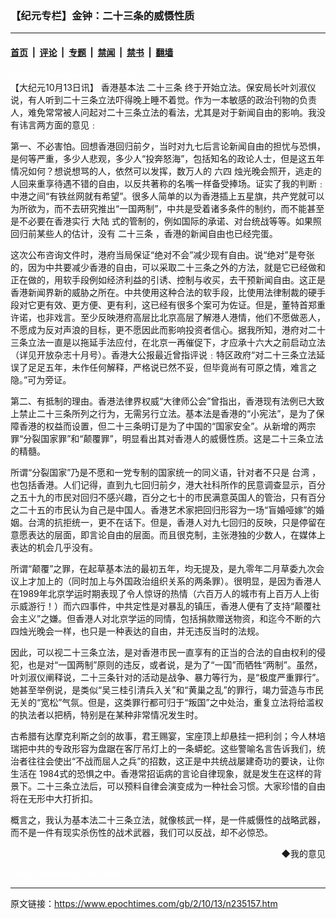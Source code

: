 ### 【纪元专栏】金钟：二十三条的威慑性质

---

#### [首页](../../../..?n235157) &nbsp;|&nbsp; [评论](../../../../../epoch-comment?n235157) &nbsp;|&nbsp; [专题](../../../../../epoch-special?n235157) &nbsp;|&nbsp; [禁闻](../../../../../epoch-news?n235157) &nbsp;|&nbsp; [禁书](../../../../../books?n235157) &nbsp;|&nbsp; [翻墙](https://github.com/gfw-breaker/nogfw/blob/master/README.md?n235157)


<div class="post_content" id="artbody" itemprop="articleBody">
 <!-- article content begin -->
 <p>
  <font color="#ffffff">
   (http://www.epochtimes.com)
  </font>
  <br/>
  【大纪元10月13日讯】 香港基本法
  <ok href="https://www.epochtimes.com/gb/tag/%E4%BA%8C%E5%8D%81%E4%B8%89%E6%9D%A1.html">
   二十三条
  </ok>
  终于开始立法。保安局长叶刘淑仪说，有人听到二十三条立法吓得晚上睡不着觉。作为一本敏感的政治刊物的负责人，难免常常被人问起对二十三条立法的看法，尤其是对于新闻自由的影响。我没有讳言两方面的意见﹕
 </p>
 <p>
  第一、不必害怕。回想香港回归前夕，当时对九七后言论新闻自由的担忧与恐惧，是何等严重，多少人悲观，多少人“投奔怒海”，包括知名的政论人士，但是这五年情况如何？想说想骂的人，依然可以发挥，数万人的
  <ok href="nf1102.htm">
   六四
  </ok>
  烛光晚会照开，逃走的人回来重享待遇不错的自由，以反共著称的名嘴一样备受捧场。证实了我的判断﹕中港之间“有铁丝网就有希望”。很多人简单的以为香港插上五星旗，共产党就可以为所欲为，而不去研究推出“一国两制”，中共是受着诸多条件的制约，而不能甚至是不必要在香港实行
  <ok href="nsc413.htm">
   大陆
  </ok>
  式的管制的，例如国际的承诺、对台统战等等。如果照回归前某些人的估计，没有
  <ok href="https://www.epochtimes.com/gb/tag/%E4%BA%8C%E5%8D%81%E4%B8%89%E6%9D%A1.html">
   二十三条
  </ok>
  ，香港的新闻自由也已经完蛋。
 </p>
 <p>
  这次公布咨询文件时，港府当局保证“绝对不会”减少现有自由。说“绝对”是夸张的，因为中共要减少香港的自由，可以采取二十三条之外的方法，就是它已经做和正在做的，用软手段例如经济利益的引诱、控制与收买，去干预新闻自由。这正是香港新闻界新的威胁之所在。中共使用这种合法的软手段，比使用法律制裁的硬手段对它更有效、更方便、更有利，这已经有很多个案可为佐证。但是，董特首郑重许诺，也非戏言。至少反映港府高层比北京高层了解港人港情，他们不愿做恶人，不愿成为反对声浪的目标，更不愿因此而影响投资者信心。据我所知，港府对二十三条立法一直是以拖延手法应付，在北京一再催促下，才应承十六大之前启动立法（详见开放杂志十月号）。香港大公报最近曾指评说﹕特区政府“对二十三条立法延误了足足五年，未作任何解释，严格说已然不妥，但毕竟尚有可原之情，难言之隐。”可为旁证。
 </p>
 <p>
  第二、有抵制的理由。香港法律界权威“大律师公会”曾指出，香港现有法例已大致上禁止二十三条所列之行为，无需另行立法。基本法是香港的“小宪法”，是为了保障香港的权益而设置，但二十三条明订是为了中国的“国家安全”。从新增的两宗罪“分裂国家罪”和“颠覆罪”，明显看出其对香港人的威慑性质。这是二十三条立法的精髓。
 </p>
 <p>
  所谓“分裂国家”乃是不愿和一党专制的国家统一的同义语，针对者不只是
  <ok href="nsc414.htm">
   台湾
  </ok>
  ，也包括香港。人们记得，直到九七回归前夕，港大社科所作的民意调查显示，百分之五十九的市民对回归不感兴趣，百分之七十的市民满意英国人的管治，只有百分之二十五的市民认为自己是中国人。香港艺术家把回归形容为一场“盲婚哑嫁”的婚姻。台湾的抗拒统一，更不在话下。但是，香港人对九七回归的反映，只是停留在意愿表达的层面，即言论自由的层面。而且很克制，主张港独的少数人，在媒体上表达的机会几乎没有。
 </p>
 <p>
  所谓“颠覆”之罪，在起草基本法的最初五年，均无提及，是九零年二月草委九次会议上才加上的（同时加上与外国政治组织关系的两条罪）。很明显，是因为香港人在1989年北京学运时期表现了令人惊讶的热情（六百万人的城市有上百万人上街示威游行！）而六四事件，中共定性是对暴乱的镇压，香港人便有了支持“颠覆社会主义”之嫌。但香港人对北京学运的同情，包括捐款赠送物资，和迄今不断的六四烛光晚会一样，也只是一种表达的自由，并无违反当时的法规。
 </p>
 <p>
  因此，可以视二十三条立法，是对香港市民一直享有的正当的合法的自由权利的侵犯，也是对“一国两制”原则的违反，或者说，是为了“一国”而牺牲“两制”。虽然，叶刘淑仪阐释说，二十三条针对的活动是战争、暴力等行为，是“极度严重罪行”。她甚至举例说，是类似“吴三桂引清兵入关”和“黄巢之乱”的罪行，竭力营造与市民无关的“宽松”气氛。但是，这类罪行都可归于“叛国”之中处治，重复立法将给滥权的执法者以把柄，特别是在某种非常情况发生时。
 </p>
 <p>
  古希腊有达摩克利斯之剑的故事，君王赐宴，宝座顶上却悬挂一把利剑；今人林培瑞把中共的专政形容为盘踞在客厅吊灯上的一条蟒蛇。这些警喻名言告诉我们，统治者往往会使出“不战而屈人之兵”的招数，这正是中共统战屡建奇功的要诀，让你生活在 1984式的恐惧之中。香港常招诟病的言论自律现象，就是发生在这样的背景下。二十三条立法后，可以预料自律会演变成为一种社会习惯。大家珍惜的自由将在无形中大打折扣。
 </p>
 <p>
  概言之，我认为基本法二十三条立法，就像核武一样，是一件威慑性的战略武器，而不是一件有现实杀伤性的战术武器，我们可以反战，却不必惊恐。
 </p>
 <div align="right">
  <ok href="sendmail.asp?p=pinglunfankui&amp;subject=评论文章读者反馈&amp;body=您好﹐我读了贵网站的文章《【纪元专栏】金钟：二十三条的威慑性质》后﹐">
   ◆我的意见
  </ok>
 </div>
 <p>
  <font color="#ffffff">
   (http://www.dajiyuan.com)
  </font>
 </p>
 <!-- article content end -->
 <div id="below_article_ad">
 </div>
</div>


---

原文链接：https://www.epochtimes.com/gb/2/10/13/n235157.htm